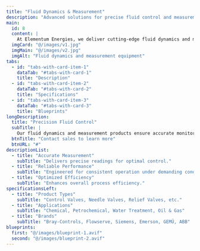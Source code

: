 ```yaml
---
title: "Fluid Dynamics & Measurement"
description: "Advanced solutions for precise fluid control and measurement."
main:
  id: 8
  content: |
    At Elementum Energies, we deliver cutting-edge fluid dynamics and measurement solutions engineered to optimize performance and ensure accuracy in critical industrial processes.
  imgCard: "@/images/v1.jpg"
  imgMain: "@/images/v2.jpg"
  imgAlt: "Fluid dynamics and measurement equipment"
tabs:
  - id: "tabs-with-card-item-1"
    dataTab: "#tabs-with-card-1"
    title: "Description"
  - id: "tabs-with-card-item-2"
    dataTab: "#tabs-with-card-2"
    title: "Specifications"
  - id: "tabs-with-card-item-3"
    dataTab: "#tabs-with-card-3"
    title: "Blueprints"
longDescription:
  title: "Precision Fluid Control"
  subTitle: |
    Our fluid dynamics and measurement products ensure accurate monitoring and control, essential for optimizing industrial processes.
  btnTitle: "Contact sales to learn more"
  btnURL: "#"
descriptionList:
  - title: "Accurate Measurement"
    subTitle: "Delivers precise readings for optimal control."
  - title: "Reliable Performance"
    subTitle: "Engineered for consistent operation under demanding conditions."
  - title: "Optimized Efficiency"
    subTitle: "Enhances overall process efficiency."
specificationsLeft:
  - title: "Product Types"
    subTitle: "Control Valves, Needle Valves, Relief Valves, etc."
  - title: "Applications"
    subTitle: "Chemical, Petrochemical, Water Treatment, Oil & Gas"
  - title: "Brands"
    subTitle: "Bray-Controls, Flowserve, Siemens, Emerson, GEMÜ, ABB"
blueprints:
  first: "@/images/blueprint-1.avif"
  second: "@/images/blueprint-2.avif"
---
```

